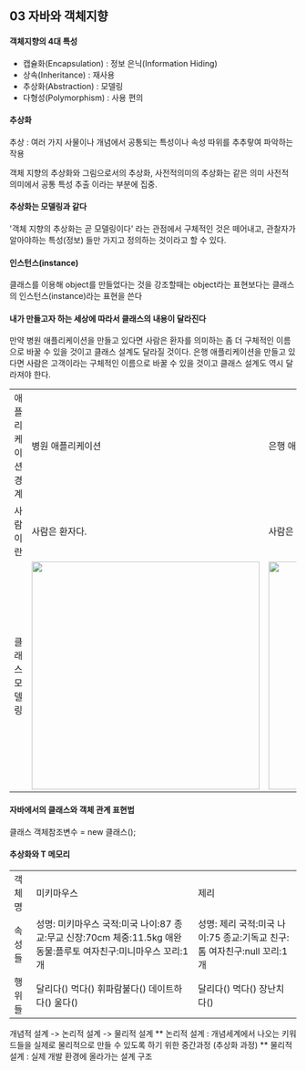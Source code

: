 ## 03 자바와 객체지향

#### 객체지향의 4대 특성

- 캡슐화(Encapsulation) : 정보 은닉(Information Hiding)
- 상속(Inheritance) : 재사용
- 추상화(Abstraction) : 모델링
- 다형성(Polymorphism) : 사용 편의

#### 추상화

추상 : 여러 가지 사물이나 개념에서 공통되는 특성이나 속성 따위를 추추랗여 파악하는 작용

객체 지향의 추상화와 그림으로서의 추상화, 사전적의미의 추상화는 같은 의미
사전적 의미에서 공통 특성 추출 이라는 부분에 집중.

#### 추상화는 모델링과 같다
'객체 지향의 추상화는 곧 모델링이다' 라는 관점에서 구체적인 것은 떼어내고, 관찰자가 알아야하는 특성(정보) 들만 가지고 정의하는 것이라고 할 수 있다.

#### 인스턴스(instance)

클래스를 이용해 object를 만들었다는 것을 강조할때는 object라는 표현보다는 클래스의 인스턴스(instance)라는 표현을 쓴다

#### 내가 만들고자 하는 세상에 따라서 클래스의 내용이 달라진다

만약 병원 애플리케이션을 만들고 있다면 사람은 환자를 의미하는 좀 더 구체적인 이름으로 바꿀 수 있을 것이고 클래스 설계도 달라질 것이다. 은행 애플리케이션을 만들고 있다면 사람은 고객이라는 구체적인 이름으로 바꿀 수 있을 것이고 클래스 설계도 역시 달라져야 한다.

<table>
<tr>
<td>애플리케이션 경계</td>
<td>병원 애플리케이션</td>
<td>은행 애플리케이션</td>
</tr>

<tr>
<td>사람이란 </td>
<td>사람은 환자다.</td>
<td>사람은 고객이다.</td>
</tr>

<tr>
<td>클래스 모델링</td>
<td>
  <img src = "https://github.com/user-attachments/assets/901056a5-8f52-407b-a6a7-42ea3aa4b9eb" width = "400" height = "auto" />
</td>
<td>
  <img src = "https://github.com/user-attachments/assets/9f86a777-60ce-44cb-8b55-7d06344275bd" width = "400" height = "auto" />
</td>
</tr>
</table>

#### 자바에서의 클래스와 객체 관계 표현법

클래스 객체참조변수 = new 클래스();

#### 추상화와 T 메모리

<table>
<tr>
<td>객체명</td>
<td>미키마우스</td>
<td>제리</td>
</tr>

<tr>
<td>속성들</td>
<td>성명: 미키마우스   국적:미국   나이:87   종교:무교   신장:70cm   체중:11.5kg   애완동물:플루토   여자친구:미니마우스   꼬리:1개</td>
<td>성명: 제리   국적:미국   나이:75   종교:기독교   친구:톰   여자친구:null   꼬리:1개</td>
</tr>

<tr>
<td>행위들</td>
<td>
  달리다()   먹다()   휘파람불다()   데이트하다()   울다()
</td>
<td>
  달리다()   먹다()   장난치다()
</td>
</tr>
</table>

개념적 설계 -> 논리적 설계 -> 물리적 설계
** 논리적 설계 : 개념세계에서 나오는 키워드들을 실제로 물리적으로 만들 수 있도록 하기 위한 중간과정 (추상화 과정)
** 물리적 설계 : 실제 개발 환경에 올라가는 설계 구조

